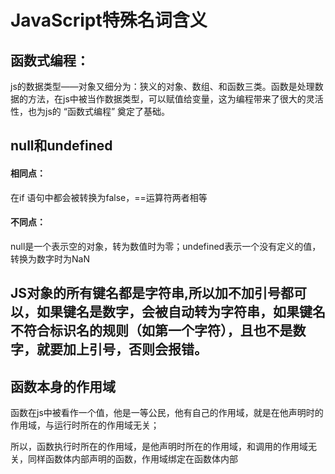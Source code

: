# JavaScript特殊名词含义
## 函数式编程：
js的数据类型——对象又细分为：狭义的对象、数组、和函数三类。函数是处理数据的方法，在js中被当作数据类型，可以赋值给变量，这为编程带来了很大的灵活性，也为js的 “函数式编程” 奠定了基础。
## null和undefined
#### 相同点：
在if 语句中都会被转换为false，==运算符两者相等
#### 不同点：
null是一个表示空的对象，转为数值时为零；undefined表示一个没有定义的值，转换为数字时为NaN
## JS对象的所有键名都是字符串,所以加不加引号都可以，如果键名是数字，会被自动转为字符串，如果键名不符合标识名的规则（如第一个字符），且也不是数字，就要加上引号，否则会报错。
## 函数本身的作用域
函数在js中被看作一个值，他是一等公民，他有自己的作用域，就是在他声明时的作用域，与运行时所在的作用域无关；

所以，函数执行时所在的作用域，是他声明时所在的作用域，和调用的作用域无关，同样函数体内部声明的函数，作用域绑定在函数体内部